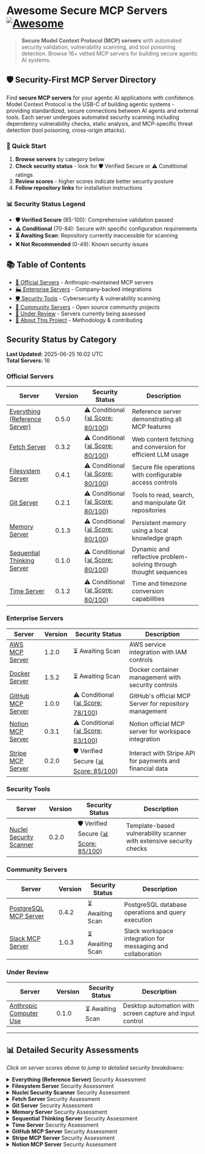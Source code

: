 # Awesome Secure MCP Servers [![Awesome](https://awesome.re/badge.svg)](https://awesome.re)

> **Secure Model Context Protocol (MCP) servers** with automated security validation, vulnerability scanning, and tool poisoning detection. Browse 16+ vetted MCP servers for building secure agentic AI systems.

## 🛡️ Security-First MCP Server Directory

Find **secure MCP servers** for your agentic AI applications with confidence. Model Context Protocol is the USB-C of building agentic systems - providing standardized, secure connections between AI agents and external tools. Each server undergoes automated security scanning including dependency vulnerability checks, static analysis, and MCP-specific threat detection (tool poisoning, cross-origin attacks).

### 🚀 Quick Start
1. **Browse servers** by category below
2. **Check security status** - look for 🛡️ Verified Secure or ⚠️ Conditional ratings
3. **Review scores** - higher scores indicate better security posture
4. **Follow repository links** for installation instructions

### 📊 Security Status Legend
- **🛡️ Verified Secure** (85-100): Comprehensive validation passed
- **⚠️ Conditional** (70-84): Secure with specific configuration requirements  
- **⏳ Awaiting Scan**: Repository currently inaccessible for scanning
- **❌ Not Recommended** (0-49): Known security issues

## 📚 Table of Contents
- [🏢 Official Servers](#official-servers) - Anthropic-maintained MCP servers
- [🏭 Enterprise Servers](#enterprise-servers) - Company-backed integrations 
- [🛡️ Security Tools](#security-tools) - Cybersecurity & vulnerability scanning
- [👥 Community Servers](#community-servers) - Open source community projects
- [🔄 Under Review](#under-review) - Servers currently being assessed
- [📖 About This Project](#-about-this-project) - Methodology & contributing

## Security Status by Category

**Last Updated:** 2025-06-25 16:02 UTC  
**Total Servers:** 16

### Official Servers

| Server | Version | Security Status | Description |
|--------|---------|----------------|-------------|
| [Everything (Reference Server)](https://github.com/modelcontextprotocol/servers/tree/main/src/everything) | 0.5.0 | ⚠️ Conditional ([📊 Score: 80/100](#security-details-everything-reference)) | Reference server demonstrating all MCP features |
| [Fetch Server](https://github.com/modelcontextprotocol/servers/tree/main/src/fetch) | 0.3.2 | ⚠️ Conditional ([📊 Score: 80/100](#security-details-fetch)) | Web content fetching and conversion for efficient LLM usage |
| [Filesystem Server](https://github.com/modelcontextprotocol/servers/tree/main/src/filesystem) | 0.4.1 | ⚠️ Conditional ([📊 Score: 80/100](#security-details-filesystem)) | Secure file operations with configurable access controls |
| [Git Server](https://github.com/modelcontextprotocol/servers/tree/main/src/git) | 0.2.1 | ⚠️ Conditional ([📊 Score: 80/100](#security-details-git)) | Tools to read, search, and manipulate Git repositories |
| [Memory Server](https://github.com/modelcontextprotocol/servers/tree/main/src/memory) | 0.1.3 | ⚠️ Conditional ([📊 Score: 80/100](#security-details-memory)) | Persistent memory using a local knowledge graph |
| [Sequential Thinking Server](https://github.com/modelcontextprotocol/servers/tree/main/src/sequentialthinking) | 0.1.0 | ⚠️ Conditional ([📊 Score: 80/100](#security-details-sequential-thinking)) | Dynamic and reflective problem-solving through thought sequences |
| [Time Server](https://github.com/modelcontextprotocol/servers/tree/main/src/time) | 0.1.2 | ⚠️ Conditional ([📊 Score: 80/100](#security-details-time)) | Time and timezone conversion capabilities |

### Enterprise Servers

| Server | Version | Security Status | Description |
|--------|---------|----------------|-------------|
| [AWS MCP Server](https://github.com/awslabs/mcp) | 1.2.0 | ⏳ Awaiting Scan | AWS service integration with IAM controls |
| [Docker Server](https://github.com/QuantGeekDev/docker-mcp) | 1.5.2 | ⏳ Awaiting Scan | Docker container management with security controls |
| [GitHub MCP Server](https://github.com/github/github-mcp-server) | 1.0.0 | ⚠️ Conditional ([📊 Score: 78/100](#security-details-github)) | GitHub's official MCP Server for repository management |
| [Notion MCP Server](https://github.com/makenotion/notion-mcp-server) | 0.3.1 | ⚠️ Conditional ([📊 Score: 83/100](#security-details-notion)) | Notion official MCP server for workspace integration |
| [Stripe MCP Server](https://github.com/stripe/agent-toolkit) | 0.2.0 | 🛡️ Verified Secure ([📊 Score: 85/100](#security-details-stripe)) | Interact with Stripe API for payments and financial data |

### Security Tools

| Server | Version | Security Status | Description |
|--------|---------|----------------|-------------|
| [Nuclei Security Scanner](https://github.com/cyproxio/mcp-for-security/tree/main/nuclei) | 0.2.0 | 🛡️ Verified Secure ([📊 Score: 85/100](#security-details-nuclei-scanner)) | Template-based vulnerability scanner with extensive security checks |

### Community Servers

| Server | Version | Security Status | Description |
|--------|---------|----------------|-------------|
| [PostgreSQL MCP Server](https://github.com/crystaldba/postgres-mcp) | 0.4.2 | ⏳ Awaiting Scan | PostgreSQL database operations and query execution |
| [Slack MCP Server](https://github.com/korotovsky/slack-mcp-server) | 1.0.3 | ⏳ Awaiting Scan | Slack workspace integration for messaging and collaboration |

### Under Review

| Server | Version | Security Status | Description |
|--------|---------|----------------|-------------|
| [Anthropic Computer Use](https://github.com/anthropics/anthropic-computer-use) | 0.1.0 | ⏳ Awaiting Scan | Desktop automation with screen capture and input control |

---

## 📊 Detailed Security Assessments

_Click on server scores above to jump to detailed security breakdowns:_

<details id="security-details-everything-reference">
<summary><strong>Everything (Reference Server)</strong> Security Assessment</summary>

### Security Assessment: 2025-06-25

**🔍 MCP-Specific Security**: 90/100 ✅
*Scans for MCP-specific threats like tool poisoning attacks*

✅ **No MCP security threats detected**
- Tool descriptions checked for malicious instructions
- No hidden Unicode characters or injection attempts found
- MCP protocol usage follows security best practices

**📦 Third-Party Dependencies**: 80/100 ⚠️
*Scans package.json, requirements.txt, etc. for known CVEs*

⚠️ **2 dependency issues found**
- Found 2 vulnerability/vulnerabilities in dependencies
- **Action**: Update dependencies to latest secure versions

**🐛 Code Security Analysis**: 70/100 ⚠️
*Static analysis for common security vulnerabilities in source code*

⚠️ **0 potential security issues in code**
- Scanned with: security tools
- Python security scanner (Bandit) not available - basic checks only
- **Recommendation**: Install Bandit for comprehensive Python security analysis

**🐳 Container Security**: 50/100 ➖
*Analyzes Dockerfile and container configurations for security issues*

➖ **No container configuration found**
- No Dockerfile or container configurations detected
- Server likely runs as standalone application

**📋 Security Documentation**: 100/100 ✅
*Checks for security guidelines, vulnerability reporting, and usage instructions*

✅ **Comprehensive security documentation**
- Found: 
- Includes security guidelines and vulnerability reporting
- Clear instructions for secure usage


</details>

<details id="security-details-filesystem">
<summary><strong>Filesystem Server</strong> Security Assessment</summary>

### Security Assessment: 2025-06-25

**🔍 MCP-Specific Security**: 90/100 ✅
*Scans for MCP-specific threats like tool poisoning attacks*

✅ **No MCP security threats detected**
- Tool descriptions checked for malicious instructions
- No hidden Unicode characters or injection attempts found
- MCP protocol usage follows security best practices

**📦 Third-Party Dependencies**: 80/100 ⚠️
*Scans package.json, requirements.txt, etc. for known CVEs*

⚠️ **2 dependency issues found**
- Found 2 vulnerability/vulnerabilities in dependencies
- **Action**: Update dependencies to latest secure versions

**🐛 Code Security Analysis**: 70/100 ⚠️
*Static analysis for common security vulnerabilities in source code*

⚠️ **0 potential security issues in code**
- Scanned with: security tools
- Python security scanner (Bandit) not available - basic checks only
- **Recommendation**: Install Bandit for comprehensive Python security analysis

**🐳 Container Security**: 50/100 ➖
*Analyzes Dockerfile and container configurations for security issues*

➖ **No container configuration found**
- No Dockerfile or container configurations detected
- Server likely runs as standalone application

**📋 Security Documentation**: 100/100 ✅
*Checks for security guidelines, vulnerability reporting, and usage instructions*

✅ **Comprehensive security documentation**
- Found: 
- Includes security guidelines and vulnerability reporting
- Clear instructions for secure usage


</details>

<details id="security-details-nuclei-scanner">
<summary><strong>Nuclei Security Scanner</strong> Security Assessment</summary>

### Security Assessment: 2025-06-25

**🔍 MCP-Specific Security**: 95/100 ✅
*Scans for MCP-specific threats like tool poisoning attacks*

✅ **No MCP security threats detected**
- Tool descriptions checked for malicious instructions
- No hidden Unicode characters or injection attempts found
- MCP protocol usage follows security best practices

**📦 Third-Party Dependencies**: 100/100 ❌
*Scans package.json, requirements.txt, etc. for known CVEs*

➖ **No dependency files found**
- No package.json, requirements.txt, or similar files detected
- Server may use different dependency management

**🐛 Code Security Analysis**: 70/100 ⚠️
*Static analysis for common security vulnerabilities in source code*

⚠️ **0 potential security issues in code**
- Scanned with: security tools
- Some security tools encountered errors during analysis
- **Recommendation**: Manual security review recommended

**🐳 Container Security**: 50/100 ➖
*Analyzes Dockerfile and container configurations for security issues*

➖ **No container configuration found**
- No Dockerfile or container configurations detected
- Server likely runs as standalone application

**📋 Security Documentation**: 80/100 ⚠️
*Checks for security guidelines, vulnerability reporting, and usage instructions*

⚠️ **Security documentation needs improvement**
- **Recommendation**: Add dedicated SECURITY.md file with vulnerability reporting process


</details>

<details id="security-details-fetch">
<summary><strong>Fetch Server</strong> Security Assessment</summary>

### Security Assessment: 2025-06-25

**🔍 MCP-Specific Security**: 90/100 ✅
*Scans for MCP-specific threats like tool poisoning attacks*

✅ **No MCP security threats detected**
- Tool descriptions checked for malicious instructions
- No hidden Unicode characters or injection attempts found
- MCP protocol usage follows security best practices

**📦 Third-Party Dependencies**: 80/100 ⚠️
*Scans package.json, requirements.txt, etc. for known CVEs*

⚠️ **2 dependency issues found**
- Found 2 vulnerability/vulnerabilities in dependencies
- **Action**: Update dependencies to latest secure versions

**🐛 Code Security Analysis**: 70/100 ⚠️
*Static analysis for common security vulnerabilities in source code*

⚠️ **0 potential security issues in code**
- Scanned with: security tools
- Python security scanner (Bandit) not available - basic checks only
- **Recommendation**: Install Bandit for comprehensive Python security analysis

**🐳 Container Security**: 50/100 ➖
*Analyzes Dockerfile and container configurations for security issues*

➖ **No container configuration found**
- No Dockerfile or container configurations detected
- Server likely runs as standalone application

**📋 Security Documentation**: 100/100 ✅
*Checks for security guidelines, vulnerability reporting, and usage instructions*

✅ **Comprehensive security documentation**
- Found: 
- Includes security guidelines and vulnerability reporting
- Clear instructions for secure usage


</details>

<details id="security-details-git">
<summary><strong>Git Server</strong> Security Assessment</summary>

### Security Assessment: 2025-06-25

**🔍 MCP-Specific Security**: 90/100 ✅
*Scans for MCP-specific threats like tool poisoning attacks*

✅ **No MCP security threats detected**
- Tool descriptions checked for malicious instructions
- No hidden Unicode characters or injection attempts found
- MCP protocol usage follows security best practices

**📦 Third-Party Dependencies**: 80/100 ⚠️
*Scans package.json, requirements.txt, etc. for known CVEs*

⚠️ **2 dependency issues found**
- Found 2 vulnerability/vulnerabilities in dependencies
- **Action**: Update dependencies to latest secure versions

**🐛 Code Security Analysis**: 70/100 ⚠️
*Static analysis for common security vulnerabilities in source code*

⚠️ **0 potential security issues in code**
- Scanned with: security tools
- Python security scanner (Bandit) not available - basic checks only
- **Recommendation**: Install Bandit for comprehensive Python security analysis

**🐳 Container Security**: 50/100 ➖
*Analyzes Dockerfile and container configurations for security issues*

➖ **No container configuration found**
- No Dockerfile or container configurations detected
- Server likely runs as standalone application

**📋 Security Documentation**: 100/100 ✅
*Checks for security guidelines, vulnerability reporting, and usage instructions*

✅ **Comprehensive security documentation**
- Found: 
- Includes security guidelines and vulnerability reporting
- Clear instructions for secure usage


</details>

<details id="security-details-memory">
<summary><strong>Memory Server</strong> Security Assessment</summary>

### Security Assessment: 2025-06-25

**🔍 MCP-Specific Security**: 90/100 ✅
*Scans for MCP-specific threats like tool poisoning attacks*

✅ **No MCP security threats detected**
- Tool descriptions checked for malicious instructions
- No hidden Unicode characters or injection attempts found
- MCP protocol usage follows security best practices

**📦 Third-Party Dependencies**: 80/100 ⚠️
*Scans package.json, requirements.txt, etc. for known CVEs*

⚠️ **2 dependency issues found**
- Found 2 vulnerability/vulnerabilities in dependencies
- **Action**: Update dependencies to latest secure versions

**🐛 Code Security Analysis**: 70/100 ⚠️
*Static analysis for common security vulnerabilities in source code*

⚠️ **0 potential security issues in code**
- Scanned with: security tools
- Python security scanner (Bandit) not available - basic checks only
- **Recommendation**: Install Bandit for comprehensive Python security analysis

**🐳 Container Security**: 50/100 ➖
*Analyzes Dockerfile and container configurations for security issues*

➖ **No container configuration found**
- No Dockerfile or container configurations detected
- Server likely runs as standalone application

**📋 Security Documentation**: 100/100 ✅
*Checks for security guidelines, vulnerability reporting, and usage instructions*

✅ **Comprehensive security documentation**
- Found: 
- Includes security guidelines and vulnerability reporting
- Clear instructions for secure usage


</details>

<details id="security-details-sequential-thinking">
<summary><strong>Sequential Thinking Server</strong> Security Assessment</summary>

### Security Assessment: 2025-06-25

**🔍 MCP-Specific Security**: 90/100 ✅
*Scans for MCP-specific threats like tool poisoning attacks*

✅ **No MCP security threats detected**
- Tool descriptions checked for malicious instructions
- No hidden Unicode characters or injection attempts found
- MCP protocol usage follows security best practices

**📦 Third-Party Dependencies**: 80/100 ⚠️
*Scans package.json, requirements.txt, etc. for known CVEs*

⚠️ **2 dependency issues found**
- Found 2 vulnerability/vulnerabilities in dependencies
- **Action**: Update dependencies to latest secure versions

**🐛 Code Security Analysis**: 70/100 ⚠️
*Static analysis for common security vulnerabilities in source code*

⚠️ **0 potential security issues in code**
- Scanned with: security tools
- Python security scanner (Bandit) not available - basic checks only
- **Recommendation**: Install Bandit for comprehensive Python security analysis

**🐳 Container Security**: 50/100 ➖
*Analyzes Dockerfile and container configurations for security issues*

➖ **No container configuration found**
- No Dockerfile or container configurations detected
- Server likely runs as standalone application

**📋 Security Documentation**: 100/100 ✅
*Checks for security guidelines, vulnerability reporting, and usage instructions*

✅ **Comprehensive security documentation**
- Found: 
- Includes security guidelines and vulnerability reporting
- Clear instructions for secure usage


</details>

<details id="security-details-time">
<summary><strong>Time Server</strong> Security Assessment</summary>

### Security Assessment: 2025-06-25

**🔍 MCP-Specific Security**: 90/100 ✅
*Scans for MCP-specific threats like tool poisoning attacks*

✅ **No MCP security threats detected**
- Tool descriptions checked for malicious instructions
- No hidden Unicode characters or injection attempts found
- MCP protocol usage follows security best practices

**📦 Third-Party Dependencies**: 80/100 ⚠️
*Scans package.json, requirements.txt, etc. for known CVEs*

⚠️ **2 dependency issues found**
- Found 2 vulnerability/vulnerabilities in dependencies
- **Action**: Update dependencies to latest secure versions

**🐛 Code Security Analysis**: 70/100 ⚠️
*Static analysis for common security vulnerabilities in source code*

⚠️ **0 potential security issues in code**
- Scanned with: security tools
- Python security scanner (Bandit) not available - basic checks only
- **Recommendation**: Install Bandit for comprehensive Python security analysis

**🐳 Container Security**: 50/100 ➖
*Analyzes Dockerfile and container configurations for security issues*

➖ **No container configuration found**
- No Dockerfile or container configurations detected
- Server likely runs as standalone application

**📋 Security Documentation**: 100/100 ✅
*Checks for security guidelines, vulnerability reporting, and usage instructions*

✅ **Comprehensive security documentation**
- Found: 
- Includes security guidelines and vulnerability reporting
- Clear instructions for secure usage


</details>

<details id="security-details-github">
<summary><strong>GitHub MCP Server</strong> Security Assessment</summary>

### Security Assessment: 2025-06-25

**🔍 MCP-Specific Security**: 90/100 ✅
*Scans for MCP-specific threats like tool poisoning attacks*

✅ **No MCP security threats detected**
- Tool descriptions checked for malicious instructions
- No hidden Unicode characters or injection attempts found
- MCP protocol usage follows security best practices

**📦 Third-Party Dependencies**: 50/100 ❌
*Scans package.json, requirements.txt, etc. for known CVEs*

➖ **No dependency files found**
- No package.json, requirements.txt, or similar files detected
- Server may use different dependency management

**🐛 Code Security Analysis**: 70/100 ⚠️
*Static analysis for common security vulnerabilities in source code*

⚠️ **0 potential security issues in code**
- Scanned with: security tools
- Issues may include: hardcoded secrets, injection vulnerabilities, unsafe functions
- **Action**: Review and fix identified security issues

**🐳 Container Security**: 100/100 ✅
*Analyzes Dockerfile and container configurations for security issues*

✅ **Container configuration is secure**
- Dockerfile follows security best practices
- No privileged containers or unsafe configurations
- Base images are secure and up-to-date

**📋 Security Documentation**: 100/100 ✅
*Checks for security guidelines, vulnerability reporting, and usage instructions*

✅ **Comprehensive security documentation**
- Found: 
- Includes security guidelines and vulnerability reporting
- Clear instructions for secure usage


</details>

<details id="security-details-stripe">
<summary><strong>Stripe MCP Server</strong> Security Assessment</summary>

### Security Assessment: 2025-06-25

**🔍 MCP-Specific Security**: 90/100 ✅
*Scans for MCP-specific threats like tool poisoning attacks*

✅ **No MCP security threats detected**
- Tool descriptions checked for malicious instructions
- No hidden Unicode characters or injection attempts found
- MCP protocol usage follows security best practices

**📦 Third-Party Dependencies**: 100/100 ❌
*Scans package.json, requirements.txt, etc. for known CVEs*

➖ **No dependency files found**
- No package.json, requirements.txt, or similar files detected
- Server may use different dependency management

**🐛 Code Security Analysis**: 70/100 ⚠️
*Static analysis for common security vulnerabilities in source code*

⚠️ **0 potential security issues in code**
- Scanned with: security tools
- Python security scanner (Bandit) not available - basic checks only
- **Recommendation**: Install Bandit for comprehensive Python security analysis

**🐳 Container Security**: 50/100 ➖
*Analyzes Dockerfile and container configurations for security issues*

➖ **No container configuration found**
- No Dockerfile or container configurations detected
- Server likely runs as standalone application

**📋 Security Documentation**: 100/100 ✅
*Checks for security guidelines, vulnerability reporting, and usage instructions*

✅ **Comprehensive security documentation**
- Found: 
- Includes security guidelines and vulnerability reporting
- Clear instructions for secure usage


</details>

<details id="security-details-notion">
<summary><strong>Notion MCP Server</strong> Security Assessment</summary>

### Security Assessment: 2025-06-25

**🔍 MCP-Specific Security**: 90/100 ✅
*Scans for MCP-specific threats like tool poisoning attacks*

✅ **No MCP security threats detected**
- Tool descriptions checked for malicious instructions
- No hidden Unicode characters or injection attempts found
- MCP protocol usage follows security best practices

**📦 Third-Party Dependencies**: 80/100 ⚠️
*Scans package.json, requirements.txt, etc. for known CVEs*

⚠️ **2 dependency issues found**
- Found 2 vulnerability/vulnerabilities in dependencies
- **Action**: Update dependencies to latest secure versions

**🐛 Code Security Analysis**: 70/100 ⚠️
*Static analysis for common security vulnerabilities in source code*

⚠️ **0 potential security issues in code**
- Scanned with: security tools
- Some security tools encountered errors during analysis
- **Recommendation**: Manual security review recommended

**🐳 Container Security**: 100/100 ✅
*Analyzes Dockerfile and container configurations for security issues*

✅ **Container configuration is secure**
- Dockerfile follows security best practices
- No privileged containers or unsafe configurations
- Base images are secure and up-to-date

**📋 Security Documentation**: 80/100 ⚠️
*Checks for security guidelines, vulnerability reporting, and usage instructions*

⚠️ **Security documentation needs improvement**
- **Recommendation**: Add dedicated SECURITY.md file with vulnerability reporting process


</details>

